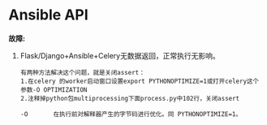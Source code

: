 # Ansible API

**故障:**

1. Flask/Django+Ansible+Celery无数据返回，正常执行无影响。

   ```shell	
   有两种方法解决这个问题，就是关闭assert：
   1.在celery 的worker启动窗口设置export PYTHONOPTIMIZE=1或打开celery这个参数-O OPTIMIZATION
   2.注释掉python包multiprocessing下面process.py中102行，关闭assert

   -O       在执行前对解释器产生的字节码进行优化。同 PYTHONOPTIMIZE=1。
   ```

​	
